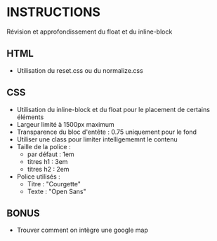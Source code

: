 # INSTRUCTIONS
Révision et approfondissement du float et du inline-block

## HTML
- Utilisation du reset.css ou du normalize.css

## CSS
- Utilisation du inline-block et du float pour le placement de certains éléments
- Largeur limité à 1500px maximum
- Transparence du bloc d'entête : 0.75 uniquement pour le fond
- Utiliser une class pour limiter intelligememnt le contenu
- Taille de la police :
    - par défaut : 1em
    - titres h1 : 3em
    - titres h2 : 2em
- Police utilisés :
    - Titre : "Courgette"
    - Texte : "Open Sans"

## BONUS
- Trouver comment on intègre une google map
